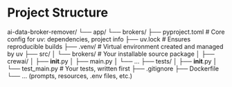 # Project Structure

ai-data-broker-remover/
└── app/
    └── brokers/
        ├── pyproject.toml         # Core config for uv: dependencies, project info
        ├── uv.lock                # Ensures reproducible builds
        ├── .venv/                 # Virtual environment created and managed by uv
        ├── src/
        │   └── brokers/           # Your installable source package
        │       ├── crewai/
        │       ├── __init__.py
        │       ├── main.py
        │       └── ...
        ├── tests/
        │   ├── __init__.py
        │   └── test_main.py       # Your tests, written first
        ├── .gitignore
        ├── Dockerfile
        └── ... (prompts, resources, .env files, etc.)
